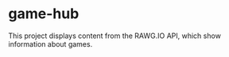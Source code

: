 # game-hub

This project displays content from the RAWG.IO API, which show information about games.
